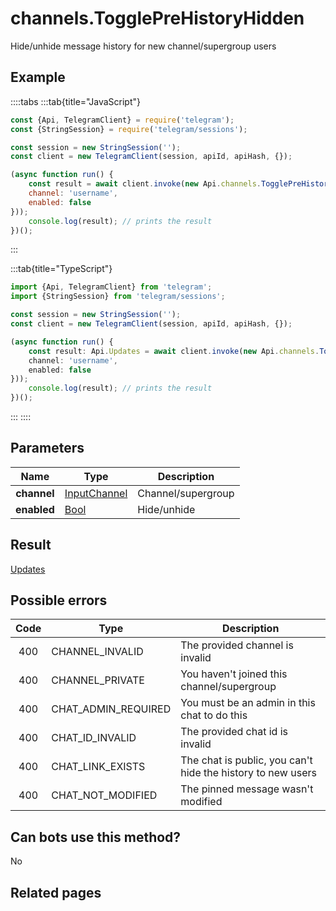 # channels.TogglePreHistoryHidden

Hide/unhide message history for new channel/supergroup users



## Example

::::tabs
:::tab{title="JavaScript"}
```js
const {Api, TelegramClient} = require('telegram');
const {StringSession} = require('telegram/sessions');

const session = new StringSession('');
const client = new TelegramClient(session, apiId, apiHash, {});

(async function run() {
    const result = await client.invoke(new Api.channels.TogglePreHistoryHidden({
    channel: 'username',
    enabled: false
}));
    console.log(result); // prints the result
})();
```
:::

:::tab{title="TypeScript"}
```ts
import {Api, TelegramClient} from 'telegram';
import {StringSession} from 'telegram/sessions';

const session = new StringSession('');
const client = new TelegramClient(session, apiId, apiHash, {});

(async function run() {
    const result: Api.Updates = await client.invoke(new Api.channels.TogglePreHistoryHidden({
    channel: 'username',
    enabled: false
}));
    console.log(result); // prints the result
})();
```
:::
::::



## Parameters

| Name | Type | Description |
| :--: | ---- | ----------- |
| **channel** | [InputChannel](https://core.telegram.org/type/InputChannel) | Channel/supergroup 
| **enabled** | [Bool](https://core.telegram.org/type/Bool) | Hide/unhide 


## Result

[Updates](https://core.telegram.org/type/Updates)



## Possible errors

| Code | Type | Description |
| :--: | ---- | ----------- |
| 400 | CHANNEL\_INVALID | The provided channel is invalid 
| 400 | CHANNEL\_PRIVATE | You haven't joined this channel/supergroup 
| 400 | CHAT\_ADMIN\_REQUIRED | You must be an admin in this chat to do this 
| 400 | CHAT\_ID\_INVALID | The provided chat id is invalid 
| 400 | CHAT\_LINK\_EXISTS | The chat is public, you can't hide the history to new users 
| 400 | CHAT\_NOT\_MODIFIED | The pinned message wasn't modified 


## Can bots use this method?

No

## Related pages


